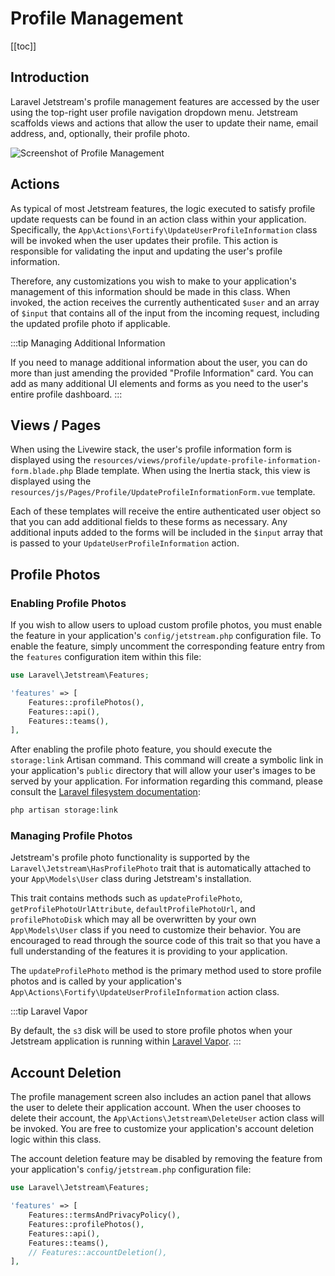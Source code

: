 # Profile Management

[[toc]]

## Introduction

Laravel Jetstream's profile management features are accessed by the user using the top-right user profile navigation dropdown menu. Jetstream scaffolds views and actions that allow the user to update their name, email address, and, optionally, their profile photo.

![Screenshot of Profile Management](./../../assets/img/profile-management.png)

## Actions

As typical of most Jetstream features, the logic executed to satisfy profile update requests can be found in an action class within your application. Specifically, the `App\Actions\Fortify\UpdateUserProfileInformation` class will be invoked when the user updates their profile. This action is responsible for validating the input and updating the user's profile information.

Therefore, any customizations you wish to make to your application's management of this information should be made in this class. When invoked, the action receives the currently authenticated `$user` and an array of `$input` that contains all of the input from the incoming request, including the updated profile photo if applicable.

:::tip Managing Additional Information

If you need to manage additional information about the user, you can do more than just amending the provided "Profile Information" card. You can add as many additional UI elements and forms as you need to the user's entire profile dashboard.
:::

## Views / Pages

When using the Livewire stack, the user's profile information form is displayed using the `resources/views/profile/update-profile-information-form.blade.php` Blade template. When using the Inertia stack, this view is displayed using the `resources/js/Pages/Profile/UpdateProfileInformationForm.vue` template.

Each of these templates will receive the entire authenticated user object so that you can add additional fields to these forms as necessary. Any additional inputs added to the forms will be included in the `$input` array that is passed to your `UpdateUserProfileInformation` action.

## Profile Photos

### Enabling Profile Photos

If you wish to allow users to upload custom profile photos, you must enable the feature in your application's `config/jetstream.php` configuration file. To enable the feature, simply uncomment the corresponding feature entry from the `features` configuration item within this file:

```php
use Laravel\Jetstream\Features;

'features' => [
    Features::profilePhotos(),
    Features::api(),
    Features::teams(),
],
```

After enabling the profile photo feature, you should execute the `storage:link` Artisan command. This command will create a symbolic link in your application's `public` directory that will allow your user's images to be served by your application. For information regarding this command, please consult the [Laravel filesystem documentation](https://laravel.com/docs/filesystem#the-public-disk):

```bash
php artisan storage:link
```

### Managing Profile Photos

Jetstream's profile photo functionality is supported by the `Laravel\Jetstream\HasProfilePhoto` trait that is automatically attached to your `App\Models\User` class during Jetstream's installation.

This trait contains methods such as `updateProfilePhoto`, `getProfilePhotoUrlAttribute`, `defaultProfilePhotoUrl`, and `profilePhotoDisk` which may all be overwritten by your own `App\Models\User` class if you need to customize their behavior. You are encouraged to read through the source code of this trait so that you have a full understanding of the features it is providing to your application.

The `updateProfilePhoto` method is the primary method used to store profile photos and is called by your application's `App\Actions\Fortify\UpdateUserProfileInformation` action class.

:::tip Laravel Vapor

By default, the `s3` disk will be used to store profile photos when your Jetstream application is running within [Laravel Vapor](https://vapor.laravel.com).
:::

## Account Deletion

The profile management screen also includes an action panel that allows the user to delete their application account. When the user chooses to delete their account, the `App\Actions\Jetstream\DeleteUser` action class will be invoked. You are free to customize your application's account deletion logic within this class.

The account deletion feature may be disabled by removing the feature from your application's `config/jetstream.php` configuration file:

```php
use Laravel\Jetstream\Features;

'features' => [
    Features::termsAndPrivacyPolicy(),
    Features::profilePhotos(),
    Features::api(),
    Features::teams(),
    // Features::accountDeletion(),
],
```
